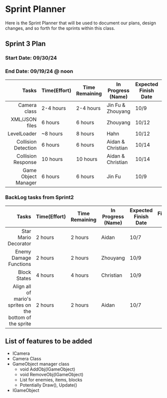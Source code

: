 # Sprint Planner
Here is the Sprint Planner that will be used to document our plans, design changes, and so forth for the sprints within this class.

## Sprint 3 Plan

### Start Date: 09/30/24 
### End Date: 09/19/24 @ noon

| Tasks | Time(Effort) | Time Remaining | In Progress (Name) | Expected Finish Date | Finished Date |
|------:|--------------|----------------|--------------------|----------------------|---------------|
| Camera class | 2-4 hours| 2-4 hours | Jin Fu & Zhouyang | 10/9 |  |
| XML/JSON files | 6 hours | 6 hours | Zhouyang | 10/12 | |
| LevelLoader | ~8 hours | 8 hours | Hahn | 10/12 | | |
| Collision Detection | 6 hours | 6 hours | Aidan & Christian | 10/14 |
| Collision Response  | 10 hours | 10 hours | Aidan & Christian | 10/14 |
| Game Object Manager | 6 hours | 6 hours | Jin Fu | 10/9 | |


### BackLog tasks from Sprint2 
| Tasks | Time(Effort) | Time Remaining | In Progress (Name) | Expected Finish Date | Finished Date |
|------:|--------------|----------------|--------------------|----------------------|---------------|
| Star Mario Decorator | 2 hours | 2 hours | Aidan | 10/7 | |
|  Enemy Damage Functions | 2 hours | 2 hours | Zhouyang | 10/9| |
| Block States | 4 hours | 4 hours | Christian | 10/9 | |
| Align all of mario's sprites on the bottom of the sprite | 2 hours | 2 hours| Aidan | 10/7 | |


## List of features to be added
* ICamera
* Camera Class
* GameObject manager class
    - void AddObj(IGameObject)
    - void RemoveObj(IGameObject)
    - List <IGameObject> for enemies, items, blocks
    - Potentially Draw(), Update()
* IGameObject
